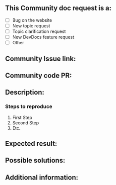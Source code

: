 <!-- (REQUIRED) What is the nature of this issue? -->
## This Community doc request is a:
- [ ] Bug on the website
- [ ] New topic request
- [ ] Topic clarification request
- [ ] New DevDocs feature request
- [ ] Other

<!-- (REQUIRED) What is the Community issue and code PR? -->
## Community Issue link:

## Community code PR:


<!-- (REQUIRED) What is the issue/current behavior? -->
## Description:

<!-- (OPTIONAL) What needs to be done to replicate this issue? (provide Gist if needed) -->
### Steps to reproduce

1. First Step
2. Second Step
3. Etc.

<!-- (REQUIRED) When this issue is resolved, what is the expected result/behavior? -->
## Expected result:

<!-- (OPTIONAL) What would a solution for this issue look like? -->
## Possible solutions:

<!-- (OPTIONAL) What other information can you provide about this issue? -->
## Additional information:

<!--
Thank you for taking the time to report this issue!
GitHub Issues should only be created for problems/topics related to this project's codebase.

Before submitting this issue, please make sure you are complying with our Code of Conduct:
https://github.com/magento/devdocs/blob/develop/.github/CODE_OF_CONDUCT.md

Issues that do not comply with our Code of Conduct or do not contain enough information may be closed at the maintainers' discretion.

Feel free to remove this section before creating this issue.
-->

